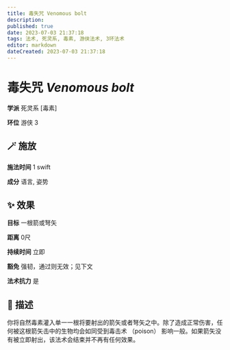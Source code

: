 ```yaml
---
title: 毒失咒 Venomous bolt
description: 
published: true
date: 2023-07-03 21:37:18
tags: 法术, 死灵系, 毒素, 游侠法术, 3环法术
editor: markdown
dateCreated: 2023-07-03 21:37:18
---
```


# **毒失咒** *Venomous bolt*

**学派** 死灵系 \[毒素\] 

**环位** 游侠 3

## 🪄 施放

**施法时间** 1 swift

**成分** 语言, 姿势

## ✨ 效果 

**目标** 一根箭或弩矢 

**距离** 0尺  

**持续时间** 立即 

**豁免** 强韧，通过则无效；见下文

**法术抗力** 是

## 📖 描述

你将自然毒素灌入单一一根将要射出的箭矢或者弩矢之中。除了造成正常伤害，任何被这根箭矢击中的生物均会如同受到毒击术 （poison） 影响一般。如果箭矢没有被立即射出，该法术会结束并不再有任何效果。
    